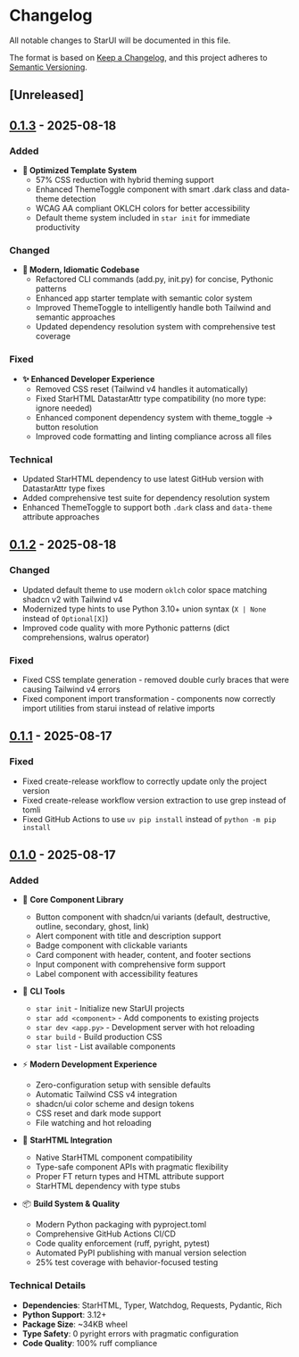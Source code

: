 # Changelog

All notable changes to StarUI will be documented in this file.

The format is based on [Keep a Changelog](https://keepachangelog.com/en/1.0.0/),
and this project adheres to [Semantic Versioning](https://semver.org/spec/v2.0.0.html).

## [Unreleased]

## [0.1.3] - 2025-08-18

### Added
- **🎨 Optimized Template System**
  - 57% CSS reduction with hybrid theming support
  - Enhanced ThemeToggle component with smart .dark class and data-theme detection
  - WCAG AA compliant OKLCH colors for better accessibility
  - Default theme system included in `star init` for immediate productivity

### Changed
- **🔧 Modern, Idiomatic Codebase**
  - Refactored CLI commands (add.py, init.py) for concise, Pythonic patterns
  - Enhanced app starter template with semantic color system
  - Improved ThemeToggle to intelligently handle both Tailwind and semantic approaches
  - Updated dependency resolution system with comprehensive test coverage

### Fixed
- **✨ Enhanced Developer Experience**
  - Removed CSS reset (Tailwind v4 handles it automatically)
  - Fixed StarHTML DatastarAttr type compatibility (no more type: ignore needed)
  - Enhanced component dependency system with theme_toggle → button resolution
  - Improved code formatting and linting compliance across all files

### Technical
- Updated StarHTML dependency to use latest GitHub version with DatastarAttr type fixes
- Added comprehensive test suite for dependency resolution system
- Enhanced ThemeToggle to support both `.dark` class and `data-theme` attribute approaches

## [0.1.2] - 2025-08-18

### Changed
- Updated default theme to use modern `oklch` color space matching shadcn v2 with Tailwind v4
- Modernized type hints to use Python 3.10+ union syntax (`X | None` instead of `Optional[X]`)
- Improved code quality with more Pythonic patterns (dict comprehensions, walrus operator)

### Fixed
- Fixed CSS template generation - removed double curly braces that were causing Tailwind v4 errors
- Fixed component import transformation - components now correctly import utilities from starui instead of relative imports

## [0.1.1] - 2025-08-17

### Fixed
- Fixed create-release workflow to correctly update only the project version
- Fixed create-release workflow version extraction to use grep instead of tomli
- Fixed GitHub Actions to use `uv pip install` instead of `python -m pip install`

## [0.1.0] - 2025-08-17

### Added
- 🎨 **Core Component Library**
  - Button component with shadcn/ui variants (default, destructive, outline, secondary, ghost, link)
  - Alert component with title and description support
  - Badge component with clickable variants
  - Card component with header, content, and footer sections
  - Input component with comprehensive form support
  - Label component with accessibility features

- 🔧 **CLI Tools**
  - `star init` - Initialize new StarUI projects
  - `star add <component>` - Add components to existing projects  
  - `star dev <app.py>` - Development server with hot reloading
  - `star build` - Build production CSS
  - `star list` - List available components

- ⚡ **Modern Development Experience**
  - Zero-configuration setup with sensible defaults
  - Automatic Tailwind CSS v4 integration
  - shadcn/ui color scheme and design tokens
  - CSS reset and dark mode support
  - File watching and hot reloading

- 🎯 **StarHTML Integration**
  - Native StarHTML component compatibility
  - Type-safe component APIs with pragmatic flexibility
  - Proper FT return types and HTML attribute support
  - StarHTML dependency with type stubs

- 📦 **Build System & Quality**
  - Modern Python packaging with pyproject.toml
  - Comprehensive GitHub Actions CI/CD
  - Code quality enforcement (ruff, pyright, pytest)
  - Automated PyPI publishing with manual version selection
  - 25% test coverage with behavior-focused testing

### Technical Details
- **Dependencies**: StarHTML, Typer, Watchdog, Requests, Pydantic, Rich
- **Python Support**: 3.12+
- **Package Size**: ~34KB wheel
- **Type Safety**: 0 pyright errors with pragmatic configuration
- **Code Quality**: 100% ruff compliance


[0.1.0]: https://github.com/banditburai/starui/releases/tag/v0.1.0
[0.1.1]: https://github.com/banditburai/starui/releases/tag/v0.1.1
[0.1.2]: https://github.com/banditburai/starUI/releases/tag/v0.1.2

[0.1.3]: https://github.com/banditburai/starUI/releases/tag/v0.1.3
